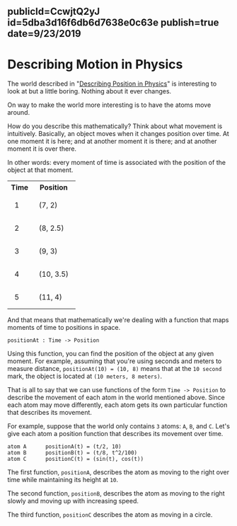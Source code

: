 publicId=CcwjtQ2yJ
id=5dba3d16f6db6d7638e0c63e
publish=true
date=9/23/2019
---
# Describing Motion in Physics

The world described in "[Describing Position in Physics](/articles/describing-position-in-physics.html)" is interesting to look at but a little boring. Nothing about it ever changes.

On way to make the world more interesting is to have the atoms move around.

How do you describe this mathematically? Think about what movement is intuitively. Basically, an object moves when it changes position over time. At one moment it is here; and at another moment it is there; and at another moment it is over there.

In other words: every moment of time is associated with the position of the object at that moment.

<style>
    table td {
        padding: 16px;
    }
</style>
<table>
    <tr>
        <th>Time</th>
        <th>Position</th>
    </tr>
    <tr>
        <td>1</td>
        <td>(7, 2)</td>
    </tr>
    <tr>
        <td>2</td>
        <td>(8, 2.5)</td>
    </tr>
    <tr>
        <td>3</td>
        <td>(9, 3)</td>
    </tr>
    <tr>
        <td>4</td>
        <td>(10, 3.5)</td>
    </tr>
    <tr>
        <td>5</td>
        <td>(11, 4)</td>
    </tr>
</table>

And that means that mathematically we're dealing with a function that maps moments of time to positions in space.

```text
positionAt : Time -> Position
```

Using this function, you can find the position of the object at any given moment. For example, assuming that you're using seconds and meters to measure distance, `positionAt(10) = (10, 8)` means that at the `10 second` mark, the object is located at `(10 meters, 8 meters)`.

That is all to say that we can use functions of the form `Time -> Position` to describe the movement of each atom in the world mentioned above. Since each atom may move differently, each atom gets its own particular function that describes its movement.

For example, suppose that the world only contains `3` atoms: `A`, `B`, and `C`. Let's give each atom a position function that describes its movement over time.

```text
atom A      positionA(t) = (t/2, 10)
atom B      positionB(t) = (t/8, t^2/100)
atom C      positionC(t) = (sin(t), cos(t))
```

The first function, `positionA`, describes the atom as moving to the right over time while maintaining its height at `10`.

The second function, `positionB`, describes the atom as moving to the right slowly and moving up with increasing speed.

The third function, `positionC` describes the atom as moving in a circle.
